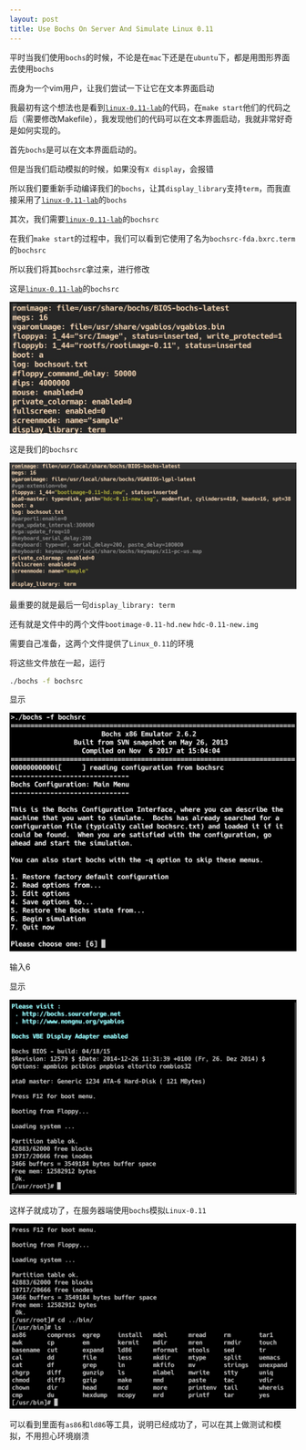 ```yaml
---
layout: post
title: Use Bochs On Server And Simulate Linux 0.11
---
```


平时当我们使用`bochs`的时候，不论是在`mac`下还是在`ubuntu`下，都是用图形界面去使用`bochs`

而身为一个vim用户，让我们尝试一下让它在文本界面启动

我最初有这个想法也是看到[`linux-0.11-lab`](https://github.com/tinyclub/linux-0.11-lab#hack-linux-011-on-linux)的代码，在`make start`他们的代码之后（需要修改Makefile），我发现他们的代码可以在文本界面启动，我就非常好奇是如何实现的。

首先`bochs`是可以在文本界面启动的。

但是当我们启动模拟的时候，如果没有`X display`，会报错

所以我们要重新手动编译我们的`bochs`，让其`display_library`支持`term`，而我直接采用了[`linux-0.11-lab`](https://github.com/tinyclub/linux-0.11-lab#hack-linux-011-on-linux)的`bochs`

其次，我们需要[`linux-0.11-lab`](https://github.com/tinyclub/linux-0.11-lab#hack-linux-011-on-linux)的`bochsrc`

在我们`make start`的过程中，我们可以看到它使用了名为`bochsrc-fda.bxrc.term`的`bochsrc`

所以我们将其`bochsrc`拿过来，进行修改

这是[`linux-0.11-lab`](https://github.com/tinyclub/linux-0.11-lab#hack-linux-011-on-linux)的`bochsrc`

![1.png](../pic/Use_Bochs_On_Server_And_Simulate_Linux_0_11/1.png)

这是我们的`bochsrc`

![2.png](../pic/Use_Bochs_On_Server_And_Simulate_Linux_0_11/2.png)

最重要的就是最后一句`display_library: term`

还有就是文件中的两个文件`bootimage-0.11-hd.new`  `hdc-0.11-new.img`

需要自己准备，这两个文件提供了`Linux_0.11`的环境

将这些文件放在一起，运行

```bash
./bochs -f bochsrc
```

显示

![3.png](../pic/Use_Bochs_On_Server_And_Simulate_Linux_0_11/3.png)

输入6

显示

![4.png](../pic/Use_Bochs_On_Server_And_Simulate_Linux_0_11/4.png)

这样子就成功了，在服务器端使用`bochs`模拟`Linux-0.11`

![5.ong](../pic/Use_Bochs_On_Server_And_Simulate_Linux_0_11/5.png)

可以看到里面有`as86`和`ld86`等工具，说明已经成功了，可以在其上做测试和模拟，不用担心环境崩溃

